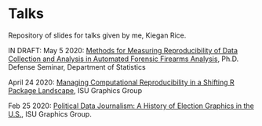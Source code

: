 # Talks
Repository of slides for talks given by me, Kiegan Rice. 

IN DRAFT: May 5 2020: [Methods for Measuring Reproducibility of Data Collection and Analysis in Automated Forensic Firearms Analysis](https://kiegan.github.io/talks/defense-seminar-public/kiegan-public-seminar.html), Ph.D. Defense Seminar, Department of Statistics 

April 24 2020: [Managing Computational Reproducibility in a Shifting R Package Landscape](https://kiegan.github.io/talks/graphics-group-manager/graphics-group-manager.html), ISU Graphics Group <br>  

Feb 25 2020: [Political Data Journalism: A History of Election Graphics in the U.S.](https://kiegan.github.io/talks/GG-political-data-journalism.pdf), ISU Graphics Group. <br> 



